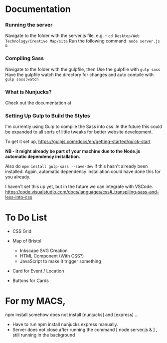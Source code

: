 # Documentation

### Running the server

Navigate to the folder with the server.js file, e.g. - `cd Desktop/Web Technology/Creative Map/site`
Run the following command: `node server.js &`

### Compiling Sass

Navigate to the folder with the gulpfile, then
Use the gulpfile with `gulp sass`
Have the gulpfile watch the directory for changes and auto compile with `gulp sass:watch`

### What is Nunjucks?

Check out the documentation at 

### Setting Up Gulp to Build the Styles
I'm currently using Gulp to compile the Sass into css. In the future this could be expanded to all sorts of little tweaks for better website development.

To get it set up,
https://gulpjs.com/docs/en/getting-started/quick-start

**NB - it might already be part of your machine due to the Node.js automatic dependency installation.**

Also do `npm install gulp-sass --save-dev` if this hasn't already been installed. Again, automatic dependency installation could have done this for you already.

I haven't set this up yet, but in the future we can integrate with VSCode.
https://code.visualstudio.com/docs/languages/css#_transpiling-sass-and-less-into-css

# To Do List

- CSS Grid

- Map of Bristol
  - Inkscape SVG Creation
  - HTML Component (With CSS?)
  - JavaScript to make it trigger something

- Card for Event / Location
- Buttons for Cards


# For my MACS, 
npm install somehow does not install [nunjucks] and [express] ... 
- Have to run npm install nunjucks express manually.
- Server does not close after running the command [ node server.js & ] , still running in the background 
